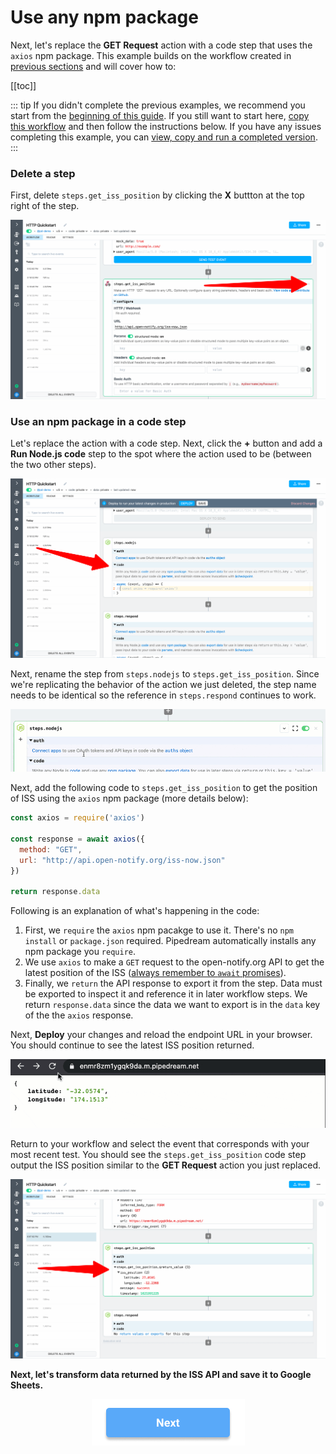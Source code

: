 # Use any npm package

Next, let's replace the **GET Request** action with a code step that uses the `axios` npm package. This example builds on the workflow created in [previous sections](/quickstart/) and will cover how to:

[[toc]]

::: tip
If you didn't complete the previous examples, we recommend you start from the [beginning of this guide](/quickstart/). If you still want to start here, [copy this workflow](https://pipedream.com/@gettingstarted/quickstart-make-outbound-http-requests-p_6lCQOLo) and then follow the instructions below. If you have any issues completing this example, you can [view, copy and run a completed version](https://pipedream.com/@gettingstarted/quickstart-use-any-npm-package-p_pWCg5BP).
:::

### Delete a step

First, delete `steps.get_iss_position` by clicking the **X** buttton at the top right of the step.

![image-20210525175501367](./images/image-20210525175501367.png)

### Use an npm package in a code step

Let's replace the action with a code step. Next, click the **+** button and add a **Run Node.js code** step to the spot where the action used to be (between the two other steps).

![image-20210525175626293](./images/image-20210525175626293.png)

Next, rename the step from `steps.nodejs` to `steps.get_iss_position`. Since we're replicating the behavior of the action we just deleted, the step name needs to be identical so the reference in `steps.respond` continues to work.

![rename-nodejs](./images/rename-nodejs.gif)

Next, add the following code to `steps.get_iss_position` to get the position of ISS using the `axios` npm package (more details below): 

```javascript
const axios = require('axios')

const response = await axios({
  method: "GET",
  url: "http://api.open-notify.org/iss-now.json"
})

return response.data
```

Following is an explanation of what's happening in the code:

1. First, we `require` the `axios` npm pacakge to use it. There's no `npm install` or `package.json` required. Pipedream automatically installs any npm package you `require`.
2. We use `axios` to make a `GET` request to the open-notify.org API to get the latest position of the ISS ([always remember to `await` promises](https://pipedream.com/docs/workflows/steps/code/async/)).
3. Finally, we `return` the API response to export it from the step. Data must be exported to inspect it and reference it in later workflow steps. We return `response.data` since the data we want to export is in the `data` key of the the `axios` response.

Next, **Deploy** your changes and reload the endpoint URL in your browser. You should continue to see the latest ISS position returned. 

![reload-iss-position](./images/reload-iss-position.gif)

Return to your workflow and select the event that corresponds with your most recent test. You should see the `steps.get_iss_position` code step output the ISS position similar to the **GET Request** action you just replaced.

![image-20210525181057299](./images/image-20210525181057299.png)

**Next, let's transform data returned by the ISS API and save it to Google Sheets.** 

<p style="text-align:center;">
<a :href="$withBase('/quickstart/add-data-to-google-sheets/')"><img src="../next.png"></a>
</p>